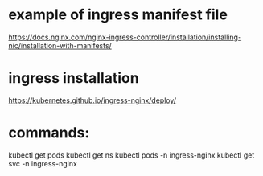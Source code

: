
# example of ingress manifest file
https://docs.nginx.com/nginx-ingress-controller/installation/installing-nic/installation-with-manifests/

# ingress installation
https://kubernetes.github.io/ingress-nginx/deploy/

# commands:
kubectl get pods
kubectl get ns
kubectl pods -n ingress-nginx
kubectl get svc -n ingress-nginx
